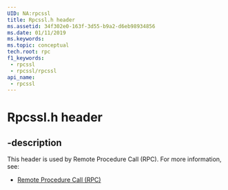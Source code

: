 ```yaml
---
UID: NA:rpcssl
title: Rpcssl.h header
ms.assetid: 34f302e0-163f-3d55-b9a2-d6eb98934856
ms.date: 01/11/2019
ms.keywords: 
ms.topic: conceptual
tech.root: rpc
f1_keywords:
 - rpcssl
 - rpcssl/rpcssl
api_name:
 - rpcssl
---
```


# Rpcssl.h header


## -description

This header is used by Remote Procedure Call (RPC). For more information, see:

- [Remote Procedure Call (RPC)](../_rpc/index.md)

